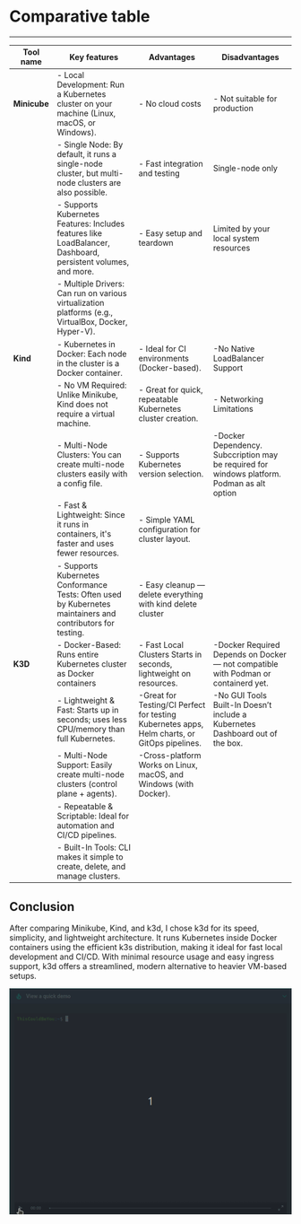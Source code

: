 # Comparative table

---

| Tool name                                    | Key features                          | Advantages                             | Disadvantages                             |
|--------------------------------------------------------|------------------------------------------------------------|--------------------------------------------------------|--------------------------------|
| **Minicube**  | - Local Development: Run a Kubernetes cluster on your machine (Linux, macOS, or Windows). | - No cloud costs | - Not suitable for production |    
|           | - Single Node: By default, it runs a single-node cluster, but multi-node clusters are also possible. | - Fast integration and testing | Single-node only |
|           | - Supports Kubernetes Features: Includes features like LoadBalancer, Dashboard, persistent volumes, and more. | - Easy setup and teardown | Limited by your local system resources |
|           | - Multiple Drivers: Can run on various virtualization platforms (e.g., VirtualBox, Docker, Hyper-V).|  |  |
| **Kind** | - Kubernetes in Docker: Each node in the cluster is a Docker container. | - Ideal for CI environments (Docker-based). | -No Native LoadBalancer Support |
|          | - No VM Required: Unlike Minikube, Kind does not require a virtual machine. | - Great for quick, repeatable Kubernetes cluster creation. | - Networking Limitations |
|          | - Multi-Node Clusters: You can create multi-node clusters easily with a config file. | - Supports Kubernetes version selection. | -Docker Dependency. Subccription may be required for windows platform. Podman as alt option |
|          | - Fast & Lightweight: Since it runs in containers, it's faster and uses fewer resources. | - Simple YAML configuration for cluster layout. | |
|          | - Supports Kubernetes Conformance Tests: Often used by Kubernetes maintainers and contributors for testing. | - Easy cleanup — delete everything with kind delete cluster | |
| **K3D**  | - Docker-Based: Runs entire Kubernetes cluster as Docker containers | - Fast Local Clusters	Starts in seconds, lightweight on resources. | -Docker Required	Depends on Docker — not compatible with Podman or containerd yet. |
|          | - Lightweight & Fast: Starts up in seconds; uses less CPU/memory than full Kubernetes. | -Great for Testing/CI	Perfect for testing Kubernetes apps, Helm charts, or GitOps pipelines. | -No GUI Tools Built-In	Doesn’t include a Kubernetes Dashboard out of the box. |
|          | - Multi-Node Support: Easily create multi-node clusters (control plane + agents). | -Cross-platform	Works on Linux, macOS, and Windows (with Docker). |   |
|          | - Repeatable & Scriptable: Ideal for automation and CI/CD pipelines. |  |  |
|          | - Built-In Tools: CLI makes it simple to create, delete, and manage clusters. |   |   |

## Conclusion 
After comparing Minikube, Kind, and k3d, I chose k3d for its speed, simplicity, and lightweight architecture. It runs Kubernetes inside Docker containers using the efficient k3s distribution, making it ideal for fast local development and CI/CD. With minimal resource usage and easy ingress support, k3d offers a streamlined, modern alternative to heavier VM-based setups.

![image](data/demo_k3d.gif)
